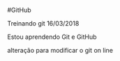 #GitHub

Treinando git 16/03/2018

Estou aprendendo Git e GitHub

alteração para modificar o git on line

